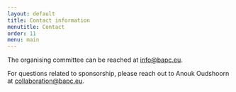 ```yaml
---
layout: default
title: Contact information
menutitle: Contact
order: 11
menu: main
---
```


The organising committee can be reached at [info@bapc.eu](mailto:info@bapc.eu).

For questions related to sponsorship, please reach out to Anouk Oudshoorn at [collaboration@bapc.eu](mailto:collaboration@bapc.eu).
